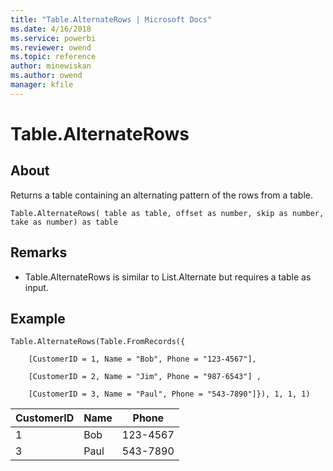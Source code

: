 ```yaml
---
title: "Table.AlternateRows | Microsoft Docs"
ms.date: 4/16/2018
ms.service: powerbi
ms.reviewer: owend
ms.topic: reference
author: minewiskan
ms.author: owend
manager: kfile
---
```

# Table.AlternateRows

  
## About  
Returns a table containing an alternating pattern of the rows from a table.  
  
```  
Table.AlternateRows( table as table, offset as number, skip as number, take as number) as table  
```  
  
## <a name="__toc360789469"></a>Remarks  
  
-   Table.AlternateRows is similar to List.Alternate but requires a table as input.  
  
## Example  
  
```  
Table.AlternateRows(Table.FromRecords({  
  
    [CustomerID = 1, Name = "Bob", Phone = "123-4567"],  
  
    [CustomerID = 2, Name = "Jim", Phone = "987-6543"] ,  
  
    [CustomerID = 3, Name = "Paul", Phone = "543-7890"]}), 1, 1, 1)  
```  
  
|CustomerID|Name|Phone|  
|--------------|--------|---------|  
|1|Bob|123-4567|  
|3|Paul|543-7890|  
  
